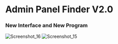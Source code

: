# Admin Panel Finder V2.0 

### New Interface and New Program

![Screenshot_16](https://user-images.githubusercontent.com/32311900/132107438-e5d46606-953b-4083-a21b-7c6d28b7fcee.png)
![Screenshot_15](https://user-images.githubusercontent.com/32311900/132107439-dabf58df-a62c-4263-b72a-1a80d876e988.png)
